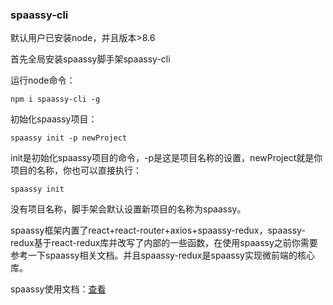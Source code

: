 ### spaassy-cli

默认用户已安装node，并且版本>8.6

首先全局安装spaassy脚手架spaassy-cli

运行node命令：

```node
npm i spaassy-cli -g
```

初始化spaassy项目：

```node
spaassy init -p newProject
```

init是初始化spaassy项目的命令，-p是这是项目名称的设置，newProject就是你项目的名称，你也可以直接执行：

```node
spaassy init
```

没有项目名称，脚手架会默认设置新项目的名称为spaassy。

spaassy框架内置了react+react-router+axios+spaassy-redux，spaassy-redux基于react-redux库并改写了内部的一些函数，在使用spaassy之前你需要参考一下spaassy相关文档。并且spaassy-redux是spaassy实现微前端的核心库。

spaassy使用文档：[查看](https://spaassy.github.io/)